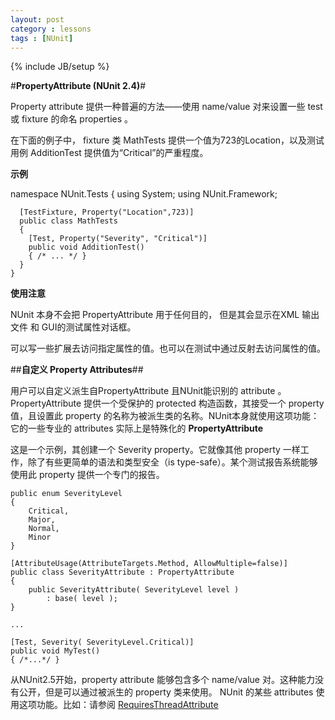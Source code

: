 ```yaml
---
layout: post
category : lessons
tags : [NUnit]
---
```

{% include JB/setup %}

#**PropertyAttribute (NUnit 2.4)**#

Property attribute 提供一种普遍的方法——使用 name/value 对来设置一些 test 或 fixture 的命名  properties 。

在下面的例子中， fixture 类 MathTests 提供一个值为723的Location，以及测试用例 AdditionTest 提供值为“Critical”的严重程度。

**示例**

  namespace NUnit.Tests
	{
	  using System;
	  using NUnit.Framework;
	
	  [TestFixture, Property("Location",723)]
	  public class MathTests
	  {
	    [Test, Property("Severity", "Critical")]
		public void AdditionTest()
	    { /* ... */ }
	  }
	}

**使用注意**

NUnit 本身不会把 PropertyAttribute 用于任何目的， 但是其会显示在XML 输出文件 和 GUI的测试属性对话框。

可以写一些扩展去访问指定属性的值。也可以在测试中通过反射去访问属性的值。

##**自定义 Property Attributes**##

用户可以自定义派生自PropertyAttribute 且NUnit能识别的 attribute 。PropertyAttribute 提供一个受保护的 protected 构造函数，其接受一个 property 值，且设置此 property 的名称为被派生类的名称。NUnit本身就使用这项功能：它的一些专业的 attributes 实际上是特殊化的 **PropertyAttribute**

这是一个示例，其创建一个 Severity property。它就像其他 property 一样工作，除了有些更简单的语法和类型安全（is type-safe）。某个测试报告系统能够使用此 property 提供一个专门的报告。

	public enum SeverityLevel
	{
	    Critical,
	    Major,
	    Normal,
	    Minor
	}
	
	[AttributeUsage(AttributeTargets.Method, AllowMultiple=false)]
	public class SeverityAttribute : PropertyAttribute
	{
	    public SeverityAttribute( SeverityLevel level )
		    : base( level ); 
	}
	
	...
	
	[Test, Severity( SeverityLevel.Critical)]
	public void MyTest()
	{ /*...*/ }
	
从NUnit2.5开始，property attribute 能够包含多个 name/value 对。这种能力没有公开，但是可以通过被派生的 property 类来使用。 NUnit 的某些 attributes 使用这项功能。比如：请参阅 [RequiresThreadAttribute](http://nunit.org/index.php?p=requiresThread&r=2.6.2)



 

